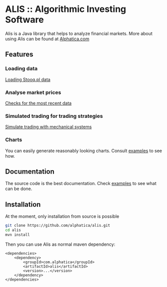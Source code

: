 # ALIS :: Algorithmic Investing Software

Alis is a Java library that helps to analyze financial markets.
More about using Alis can be found at [Alphatica.com](https://alphatica.com)

## Features

### Loading data

[Loading Stooq.pl data](alis/src/main/java/com/alphatica/alis/data/loader/stooq/README.md)

### Analyse market prices

[Checks for the most recent data](alis-examples/CurrentChecks/README.md)

### Simulated trading for trading strategies

[Simulate trading with mechanical systems](alis-examples/StrategiesTests/README.md)

### Charts

You can easily generate reasonably looking charts. Consult [examples](alis-examples/README.md) to see how.

## Documentation

The source code is the best documentation. Check [examples](alis-examples/README.md)
to see what can be done.

## Installation

At the moment, only installation from source is possible

```bash
git clone https://github.com/alphatica/alis.git
cd alis
mvn install
```

Then you can use Alis as normal maven dependency:

    <dependencies>
        <dependency>
            <groupId>com.alphatica</groupId>
            <artifactId>alis</artifactId>
            <version>...</version>
        </dependency>
    </dependencies>
